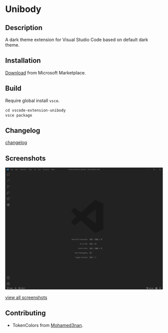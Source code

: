 # Unibody

## Description

A dark theme extension for Visual Studio Code based on default dark theme.

## Installation

[Download](https://marketplace.visualstudio.com/items?itemName=YaoweiZou.unibody) from Microsoft Marketplace.

## Build

Require global install `vsce`.

```
cd vscode-extension-unibody
vsce package
```

## Changelog

[changelog](./CHANGELOG.md)

## Screenshots

![screenshot-folder-1](./assets/screenshots/folder-1.png)

[view all screenshots](./assets/screenshots)

## Contributing

- TokenColors from [Mohamed3nan](https://github.com/Mohamed3nan/jetbrains-darcula-theme).
